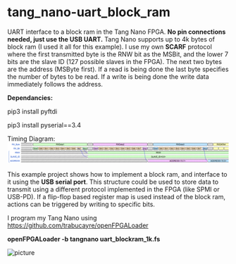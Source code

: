 # tang_nano-uart_block_ram
UART interface to a block ram in the Tang Nano FPGA. **No pin connections needed, just use the USB UART.**
Tang Nano supports up to 4k bytes of block ram (I used it all for this example). I use my own **SCARF** protocol where the first transmitted byte is the RNW bit as the MSBit, and the lower 7 bits are the slave ID (127 possible slaves in the FPGA). The next two bytes are the address (MSByte first). If a read is being done the last byte specifies the number of bytes to be read. If a write is being done the write data immediately follows the address.

**Dependancies:**

pip3 install pyftdi

pip3 install pyserial==3.4

Timing Diagram:
![picture](https://github.com/charkster/tang_nano-uart_block_ram/blob/main/images/uart_header1.png)

This example project shows how to implement a block ram, and interface to it using the **USB serial port**. This structure could be used to store data to transmit using a different protocol implemented in the FPGA (like SPMI or USB-PD). If a flip-flop based register map is used instead of the block ram, actions can be triggered by writing to specific bits.

I program my Tang Nano using https://github.com/trabucayre/openFPGALoader

**openFPGALoader -b tangnano uart_blockram_1k.fs**

![picture](https://tangnano.sipeed.com/assets/tang_nano_pinout_v1.0.0_w5676_h4000_large.png)
